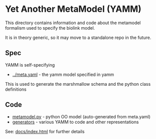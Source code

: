 # Yet Another MetaModel (YAMM)

This directory contains information and code about the metamodel
formalism used to specify the biolink model.

It is in theory generic, so it may move to a standalone repo in the
future.

## Spec

YAMM is self-specifying

 * [../meta.yaml](../meta.yaml) - the yamm model specified in yamm

This is used to generate the marshmallow schema and the python class definitions

## Code

 * [metamodel.py](metamodel.py) - python OO model (auto-generated from meta.yaml)
 * [generators](generators) - various YAMM to code and other representations

See: [docs/index.html](docs/index.html) for further details